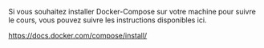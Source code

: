 Si vous souhaitez installer Docker-Compose sur votre machine pour suivre le cours, vous pouvez suivre les instructions disponibles ici.

https://docs.docker.com/compose/install/
